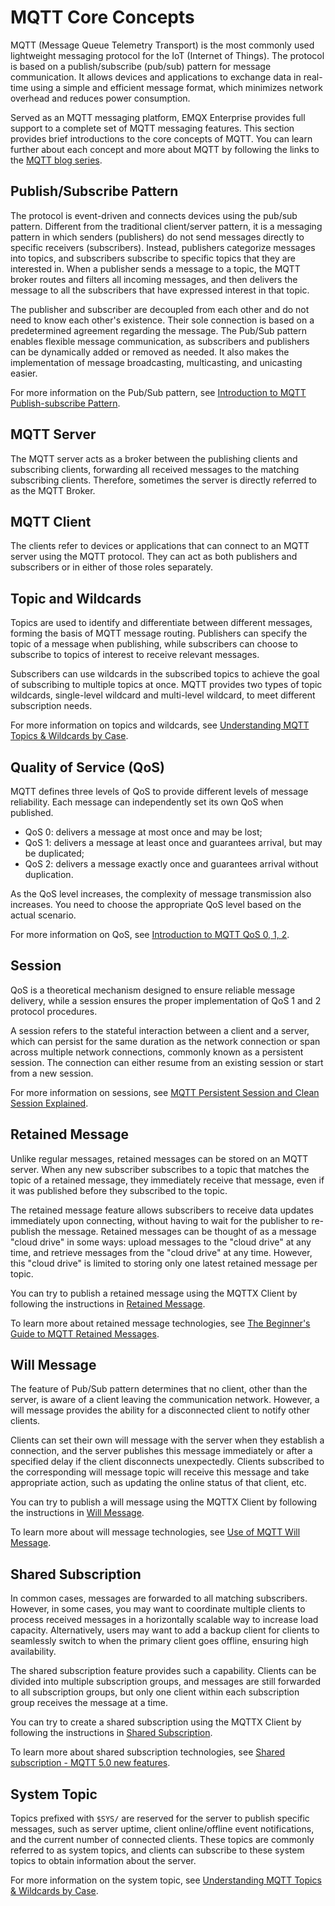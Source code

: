 # MQTT Core Concepts

MQTT (Message Queue Telemetry Transport) is the most commonly used lightweight messaging protocol for the IoT (Internet of Things). The protocol is based on a publish/subscribe (pub/sub) pattern for message communication. It allows devices and applications to exchange data in real-time using a simple and efficient message format, which minimizes network overhead and reduces power consumption. 

Served as an MQTT messaging platform, EMQX Enterprise provides full support to a complete set of MQTT messaging features. This section provides brief introductions to the core concepts of MQTT. You can learn further about each concept and more about MQTT by following the links to the [MQTT blog series](https://www.emqx.com/en/blog/category/mqtt). 

## Publish/Subscribe Pattern

The protocol is event-driven and connects devices using the pub/sub pattern. Different from the traditional client/server pattern, it is a messaging pattern in which senders (publishers) do not send messages directly to specific receivers (subscribers). Instead, publishers categorize messages into topics, and subscribers subscribe to specific topics that they are interested in. When a publisher sends a message to a topic, the MQTT broker routes and filters all incoming messages, and then delivers the message to all the subscribers that have expressed interest in that topic.

The publisher and subscriber are decoupled from each other and do not need to know each other's existence. Their sole connection is based on a predetermined agreement regarding the message. The Pub/Sub pattern enables flexible message communication, as subscribers and publishers can be dynamically added or removed as needed. It also makes the implementation of message broadcasting, multicasting, and unicasting easier. 

For more information on the Pub/Sub pattern, see [Introduction to MQTT Publish-subscribe Pattern](https://www.emqx.com/en/blog/mqtt-5-introduction-to-publish-subscribe-model).

## MQTT Server

The MQTT server acts as a broker between the publishing clients and subscribing clients, forwarding all received messages to the matching subscribing clients. Therefore, sometimes the server is directly referred to as the MQTT Broker.

## MQTT Client

The clients refer to devices or applications that can connect to an MQTT server using the MQTT protocol. They can act as both publishers and subscribers or in either of those roles separately.

## Topic and Wildcards

Topics are used to identify and differentiate between different messages, forming the basis of MQTT message routing. Publishers can specify the topic of a message when publishing, while subscribers can choose to subscribe to topics of interest to receive relevant messages.

Subscribers can use wildcards in the subscribed topics to achieve the goal of subscribing to multiple topics at once. MQTT provides two types of topic wildcards, single-level wildcard and multi-level wildcard, to meet different subscription needs.

For more information on topics and wildcards, see [Understanding MQTT Topics & Wildcards by Case](https://www.emqx.com/en/blog/advanced-features-of-mqtt-topics).

## Quality of Service (QoS)

MQTT defines three levels of QoS to provide different levels of message reliability. Each message can independently set its own QoS when published. 

- QoS 0: delivers a message at most once and may be lost; 
- QoS 1: delivers a message at least once and guarantees arrival, but may be duplicated; 
- QoS 2: delivers a message exactly once and guarantees arrival without duplication. 

As the QoS level increases, the complexity of message transmission also increases. You need to choose the appropriate QoS level based on the actual scenario.

For more information on QoS, see [Introduction to MQTT QoS 0, 1, 2](https://www.emqx.com/en/blog/introduction-to-mqtt-qos).

## Session

QoS is a theoretical mechanism designed to ensure reliable message delivery, while a session ensures the proper implementation of QoS 1 and 2 protocol procedures.

A session refers to the stateful interaction between a client and a server, which can persist for the same duration as the network connection or span across multiple network connections, commonly known as a persistent session. The connection can either resume from an existing session or start from a new session.

For more information on sessions, see [MQTT Persistent Session and Clean Session Explained](https://www.emqx.com/en/blog/mqtt-session).

## Retained Message

Unlike regular messages, retained messages can be stored on an MQTT server. When any new subscriber subscribes to a topic that matches the topic of a retained message, they immediately receive that message, even if it was published before they subscribed to the topic.

The retained message feature allows subscribers to receive data updates immediately upon connecting, without having to wait for the publisher to re-publish the message. Retained messages can be thought of as a message "cloud drive" in some ways: upload messages to the "cloud drive" at any time, and retrieve messages from the "cloud drive" at any time. However, this "cloud drive" is limited to storing only one latest retained message per topic.

You can try to publish a retained message using the MQTTX Client by following the instructions in [Retained Message](./mqtt-retained-message.md).

To learn more about retained message technologies, see [The Beginner's Guide to MQTT Retained Messages](https://www.emqx.com/en/blog/mqtt5-features-retain-message).

## Will Message

The feature of Pub/Sub pattern determines that no client, other than the server, is aware of a client leaving the communication network. However, a will message provides the ability for a disconnected client to notify other clients.

Clients can set their own will message with the server when they establish a connection, and the server publishes this message immediately or after a specified delay if the client disconnects unexpectedly. Clients subscribed to the corresponding will message topic will receive this message and take appropriate action, such as updating the online status of that client, etc.

You can try to publish a will message using the MQTTX Client by following the instructions in [Will Message](./mqtt-will-message.md).

To learn more about will message technologies, see [Use of MQTT Will Message](https://www.emqx.com/en/blog/use-of-mqtt-will-message).

## Shared Subscription

In common cases, messages are forwarded to all matching subscribers. However, in some cases, you may want to coordinate multiple clients to process received messages in a horizontally scalable way to increase load capacity. Alternatively, users may want to add a backup client for clients to seamlessly switch to when the primary client goes offline, ensuring high availability. 

The shared subscription feature provides such a capability. Clients can be divided into multiple subscription groups, and messages are still forwarded to all subscription groups, but only one client within each subscription group receives the message at a time.

You can try to create a shared subscription using the MQTTX Client by following the instructions in [Shared Subscription](./mqtt-shared-subscription.md).

To learn more about shared subscription technologies, see [Shared subscription - MQTT 5.0 new features](https://www.emqx.com/en/blog/introduction-to-mqtt5-protocol-shared-subscription).

## System Topic

Topics prefixed with `$SYS/` are reserved for the server to publish specific messages, such as server uptime, client online/offline event notifications, and the current number of connected clients. These topics are commonly referred to as system topics, and clients can subscribe to these system topics to obtain information about the server.

For more information on the system topic, see [Understanding MQTT Topics & Wildcards by Case](https://www.emqx.com/en/blog/advanced-features-of-mqtt-topics).

